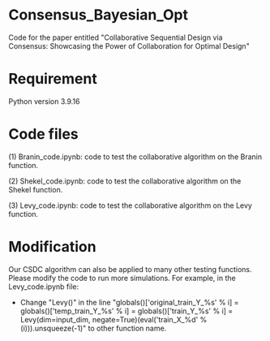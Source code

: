 # Consensus_Bayesian_Opt

Code for the paper entitled "Collaborative Sequential Design via Consensus: Showcasing the Power of Collaboration for Optimal Design"

# Requirement

Python version 3.9.16

# Code files

(1) Branin_code.ipynb: code to test the collaborative algorithm on the Branin function.

(2) Shekel_code.ipynb: code to test the collaborative algorithm on the Shekel function.

(3) Levy_code.ipynb: code to test the collaborative algorithm on the Levy function.

# Modification

Our CSDC algorithm can also be applied to many other testing functions. Please modify the code to run more simulations. For example, in the Levy_code.ipynb file:

* Change "Levy()" in the line "globals()['original_train_Y_%s' % i] = globals()['temp_train_Y_%s' % i] = globals()['train_Y_%s' % i] = Levy(dim=input_dim, negate=True)(eval('train_X_%d' % (i))).unsqueeze(-1)" to other function name.
